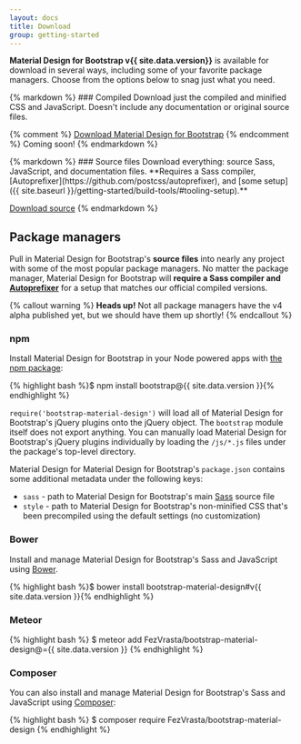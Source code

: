 ```yaml
---
layout: docs
title: Download
group: getting-started
---
```


**Material Design for Bootstrap v{{ site.data.version}}** is available for download in several ways, including some of your favorite package managers. Choose from the options below to snag just what you need.

<div class="row m-t-md">
  <div class="col-sm-6">
{% markdown %}
### Compiled
Download just the compiled and minified CSS and JavaScript. Doesn't include any documentation or original source files.

{% comment %}
<a href="{{ site.data.download.dist }}" class="btn btn-bs btn-outline" onclick="ga('send', 'event', 'Getting started', 'Download', 'Download compiled');">Download Material Design for Bootstrap</a>
{% endcomment %}
<span class="text-muted">Coming soon!</span>
{% endmarkdown %}
  </div>
  <div class="col-sm-6">
{% markdown %}
### Source files
Download everything: source Sass, JavaScript, and documentation files. **Requires a Sass compiler, [Autoprefixer](https://github.com/postcss/autoprefixer), and [some setup]({{ site.baseurl }}/getting-started/build-tools/#tooling-setup).**

<a href="{{ site.data.download.source }}" class="btn btn-bs btn-outline" onclick="ga('send', 'event', 'Getting started', 'Download', 'Download source');">Download source</a>
{% endmarkdown %}
  </div>
</div>

## Package managers

Pull in Material Design for Bootstrap's **source files** into nearly any project with some of the most popular package managers. No matter the package manager, Material Design for Bootstrap will **require a Sass compiler and [Autoprefixer](https://github.com/postcss/autoprefixer)** for a setup that matches our official compiled versions.

{% callout warning %}
**Heads up!** Not all package managers have the v4 alpha published yet, but we should have them up shortly!
{% endcallout %}

### npm

Install Material Design for Bootstrap in your Node powered apps with [the npm package](https://www.npmjs.org/package/bootstrap):

{% highlight bash %}$ npm install bootstrap@{{ site.data.version }}{% endhighlight %}

`require('bootstrap-material-design')` will load all of Material Design for Bootstrap's jQuery plugins onto the jQuery object. The `bootstrap` module itself does not export anything. You can manually load Material Design for Bootstrap's jQuery plugins individually by loading the `/js/*.js` files under the package's top-level directory.

Material Design for Material Design for Bootstrap's `package.json` contains some additional metadata under the following keys:

- `sass` - path to Material Design for Bootstrap's main [Sass](http://sass-lang.com/) source file
- `style` - path to Material Design for Bootstrap's non-minified CSS that's been precompiled using the default settings (no customization)

### Bower

Install and manage Material Design for Bootstrap's Sass and JavaScript using [Bower](http://bower.io).

{% highlight bash %}$ bower install bootstrap-material-design#v{{ site.data.version }}{% endhighlight %}

### Meteor

{% highlight bash %}
$ meteor add FezVrasta/bootstrap-material-design@={{ site.data.version }}
{% endhighlight %}

### Composer

You can also install and manage Material Design for Bootstrap's Sass and JavaScript using [Composer](https://getcomposer.org):

{% highlight bash %}
$ composer require FezVrasta/bootstrap-material-design
{% endhighlight %}


